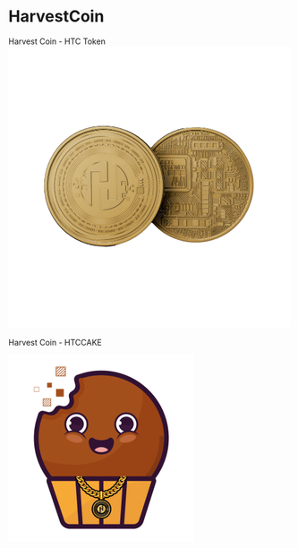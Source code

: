 # HarvestCoin
Harvest Coin - HTC Token
![Image text](https://github.com/HTC-BAF/HarvestCoin/blob/main/Logo/htc_frond_end.png)

Harvest Coin - HTCCAKE

![Image text](https://github.com/HTC-BAF/HarvestCoin/blob/main/Logo/COIN_HTCCAKE.png)
